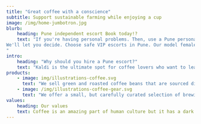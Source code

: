 ```yaml
---
title: "Great coffee with a conscience"
subtitle: Support sustainable farming while enjoying a cup
image: /img/home-jumbotron.jpg
blurb:
    heading: Pune independent escort Book today!?
    text: "If you're having personal problems. Then, use a Pune personal shopper. Our beautiful escorts will keep you entertained all night long.
We'll let you decide. Choose safe VIP escorts in Pune. Our model females escorts WhatsApp number will provide you the most amazing evenings of your life.
"
intro:
    heading: "Why should you hire a Pune escort?"
    text: "Kaldi is the ultimate spot for coffee lovers who want to learn about their java’s origin and support the farmers that grew it. We take coffee production, roasting and brewing seriously and we’re glad to pass that knowledge to anyone."
products:
    - image: img/illustrations-coffee.svg
      text: "We sell green and roasted coffee beans that are sourced directly from independent farmers and farm cooperatives. We’re proud to offer a variety of coffee beans grown with great care for the environment and local communities. Check our post or contact us directly for current availability."
    - image: /img/illustrations-coffee-gear.svg
      text: "We offer a small, but carefully curated selection of brewing gear and tools for every taste and experience level. No matter if you roast your own beans or just bought your first french press, you’ll find a gadget to fall in love with in our shop."
values:
    heading: Our values
    text: Coffee is an amazing part of human culture but it has a dark side too – one of colonialism and mindless abuse of natural resources and human lives. We want to turn this around and return the coffee trade to the drink’s exhilarating, empowering and unifying nature.
---
```


